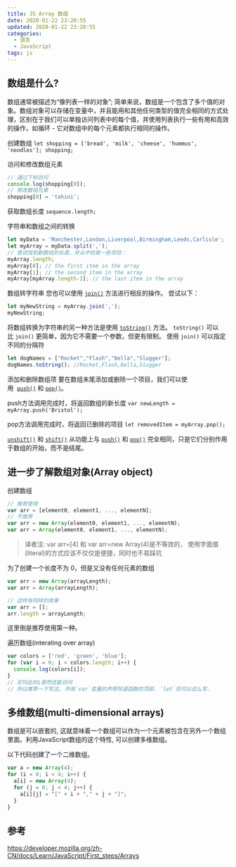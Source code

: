 ```yaml
---
title: JS Array 数组
date: 2020-01-22 23:20:55
updated: 2020-01-22 23:20:55
categories:
  - 语言
  - JavaScript
tags: js
---
```


## 数组是什么?

数组通常被描述为“像列表一样的对象”; 简单来说，数组是一个包含了多个值的对象。数组对象可以存储在变量中，并且能用和其他任何类型的值完全相同的方式处理，区别在于我们可以单独访问列表中的每个值，并使用列表执行一些有用和高效的操作，如循环 - 它对数组中的每个元素都执行相同的操作。

创建数组
`let shopping = ['bread', 'milk', 'cheese', 'hummus', 'noodles'];
shopping;`

访问和修改数组元素

```js
// 通过下标访问
console.log(shopping[0]);
// 修改数组元素
shopping[0] = 'tahini';
```

获取数组长度
`sequence.length;`

字符串和数组之间的转换

```js
let myData = 'Manchester,London,Liverpool,Birmingham,Leeds,Carlisle';
let myArray = myData.split(',');
// 尝试找到新数组的长度，并从中检索一些项目：
myArray.length;
myArray[0]; // the first item in the array
myArray[1]; // the second item in the array
myArray[myArray.length-1]; // the last item in the array
```

数组转字符串
您也可以使用 [`join()`](https://developer.mozilla.org/zh-CN/docs/Web/JavaScript/Reference/Global_Objects/Array/join "join() 方法将一个数组（或一个类数组对象）的所有元素连接成一个字符串并返回这个字符串。如果数组只有一个项目，那么将返回该项目而不使用分隔符。") 方法进行相反的操作。 尝试以下：

```js
let myNewString = myArray.join(',');
myNewString;
```

将数组转换为字符串的另一种方法是使用 [`toString()`](https://developer.mozilla.org/zh-CN/docs/Web/JavaScript/Reference/Global_Objects/Array/toString "toString() 返回一个字符串，表示指定的数组及其元素。") 方法。 `toString()` 可以比 `join()` 更简单，因为它不需要一个参数，但更有限制。 使用 `join()` 可以指定不同的分隔符

```js
let dogNames = ["Rocket","Flash","Bella","Slugger"];
dogNames.toString(); //Rocket,Flash,Bella,Slugger
```

添加和删除数组项
要在数组末尾添加或删除一个项目，我们可以使用  [`push()`](https://developer.mozilla.org/zh-CN/docs/Web/JavaScript/Reference/Global_Objects/Array/push "push() 方法将一个或多个元素添加到数组的末尾，并返回该数组的新长度。") 和 [`pop()`](https://developer.mozilla.org/zh-CN/docs/Web/JavaScript/Reference/Global_Objects/Array/pop "pop()方法从数组中删除最后一个元素，并返回该元素的值。此方法更改数组的长度。")。

push方法调用完成时，将返回数组的新长度
`var newLength = myArray.push('Bristol');`

pop方法调用完成时，将返回已删除的项目
`let removedItem = myArray.pop();`

[`unshift()`](https://developer.mozilla.org/zh-CN/docs/Web/JavaScript/Reference/Global_Objects/Array/unshift "unshift() 方法将一个或多个元素添加到数组的开头，并返回该数组的新长度(该方法修改原有数组)。") 和 [`shift()`](https://developer.mozilla.org/zh-CN/docs/Web/JavaScript/Reference/Global_Objects/Array/shift "shift() 方法从数组中删除第一个元素，并返回该元素的值。此方法更改数组的长度。") 从功能上与 [`push()`](https://developer.mozilla.org/zh-CN/docs/Web/JavaScript/Reference/Global_Objects/Array/push "push() 方法将一个或多个元素添加到数组的末尾，并返回该数组的新长度。") 和 [`pop()`](https://developer.mozilla.org/zh-CN/docs/Web/JavaScript/Reference/Global_Objects/Array/pop "pop()方法从数组中删除最后一个元素，并返回该元素的值。此方法更改数组的长度。") 完全相同，只是它们分别作用于数组的开始，而不是结尾。

## 进一步了解数组对象(Array object)

创建数组

```js
// 推荐使用
var arr = [element0, element1, ..., elementN];
// 不推荐
var arr = new Array(element0, element1, ..., elementN);
var arr = Array(element0, element1, ..., elementN);
```

> 译者注: var arr=[4] 和 var arr=new Array(4)是不等效的，
> 使用字面值(literal)的方式应该不仅仅是便捷，同时也不易踩坑

为了创建一个长度不为 0，但是又没有任何元素的数组

```js
var arr = new Array(arrayLength);
var arr = Array(arrayLength);

// 这样有同样的效果
var arr = [];
arr.length = arrayLength;
```

这里倒是推荐使用第一种。

遍历数组(interating over array)

```js
var colors = ['red', 'green', 'blue'];
for (var i = 0; i < colors.length; i++) {
  console.log(colors[i]);
}
// 尼玛此时i居然还能访问
// 所以推荐一下写法, 所有`var`变量的声明写道函数的顶部. `let`则可以这么写.
```

## 多维数组(multi-dimensional arrays)

数组是可以嵌套的, 这就意味着一个数组可以作为一个元素被包含在另外一个数组里面。利用JavaScript数组的这个特性, 可以创建多维数组。

以下代码创建了一个二维数组。

```js
var a = new Array(4);
for (i = 0; i < 4; i++) {
  a[i] = new Array(4);
  for (j = 0; j < 4; j++) {
    a[i][j] = "[" + i + "," + j + "]";
  }
}
```

## 参考

<https://developer.mozilla.org/zh-CN/docs/Learn/JavaScript/First_steps/Arrays>
